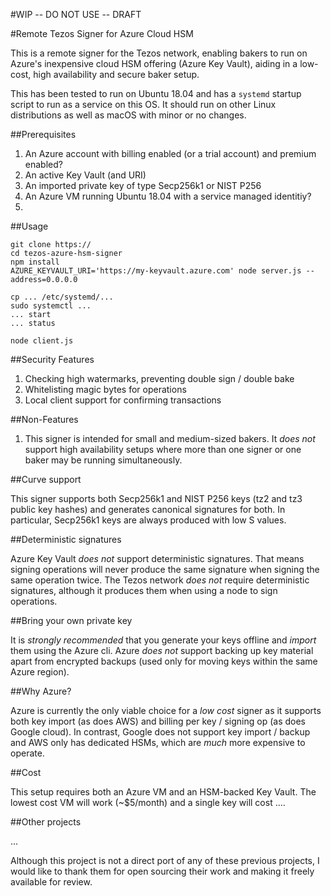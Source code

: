#WIP -- DO NOT USE -- DRAFT

#Remote Tezos Signer for Azure Cloud HSM

This is a remote signer for the Tezos network, enabling bakers to run on Azure's inexpensive cloud HSM offering (Azure Key Vault), aiding in a low-cost, high availability and secure baker setup.

This has been tested to run on Ubuntu 18.04 and has a `systemd` startup script to run as a service on this OS. It should run on other Linux distributions as well as macOS with minor or no changes.

##Prerequisites

1. An Azure account with billing enabled (or a trial account) and premium enabled?
2. An active Key Vault (and URI)
3. An imported private key of type Secp256k1 or NIST P256
4. An Azure VM running Ubuntu 18.04 with a service managed identitiy?
5.

##Usage

```
git clone https://
cd tezos-azure-hsm-signer
npm install
AZURE_KEYVAULT_URI='https://my-keyvault.azure.com' node server.js --address=0.0.0.0
```

```
cp ... /etc/systemd/...
sudo systemctl ...
... start
... status
```

```
node client.js
```

##Security Features

1. Checking high watermarks, preventing double sign / double bake
2. Whitelisting magic bytes for operations
3. Local client support for confirming transactions

##Non-Features

1. This signer is intended for small and medium-sized bakers. It *does not* support high availability setups where more than one signer or one baker may be running simultaneously.

##Curve support

This signer supports both Secp256k1 and NIST P256 keys (tz2 and tz3 public key hashes) and generates canonical signatures for both. In particular, Secp256k1 keys are always produced with low S values.

##Deterministic signatures

Azure Key Vault *does not* support deterministic signatures. That means signing operations will never produce the same signature when signing the same operation twice. The Tezos network *does not* require deterministic signatures, although it produces them when using a node to sign operations.

##Bring your own private key

It is *strongly recommended* that you generate your keys offline and *import* them using the Azure cli. Azure *does not* support backing up key material apart from encrypted backups (used only for moving keys within the same Azure region).

##Why Azure?

Azure is currently the only viable choice for a *low cost* signer as it supports both key import (as does AWS) and billing per key / signing op (as does Google cloud). In contrast, Google does not support key import / backup and AWS only has dedicated HSMs, which are *much* more expensive to operate.

##Cost

This setup requires both an Azure VM and an HSM-backed Key Vault. The lowest cost VM will work (~$5/month) and a single key will cost ....

##Other projects

...

Although this project is not a direct port of any of these previous projects, I would like to thank them for open sourcing their work and making it freely available for review.

